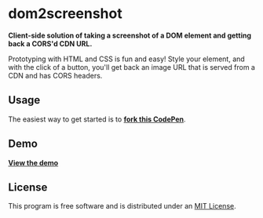 # dom2screenshot

__Client-side solution of taking a screenshot of a DOM element and getting back a CORS'd CDN URL.__

Prototyping with HTML and CSS is fun and easy! Style your element, and with the click of a button, you'll get back an image URL that is served from a CDN and has CORS headers.


## Usage

The easiest way to get started is to __[fork this CodePen](http://codepen.io/cvan/pen/xZYKqO/left?editors=1100)__.


## Demo

__[View the demo](http://cvan.io/dom2screenshot/)__



## License

This program is free software and is distributed under an [MIT License](LICENSE).
